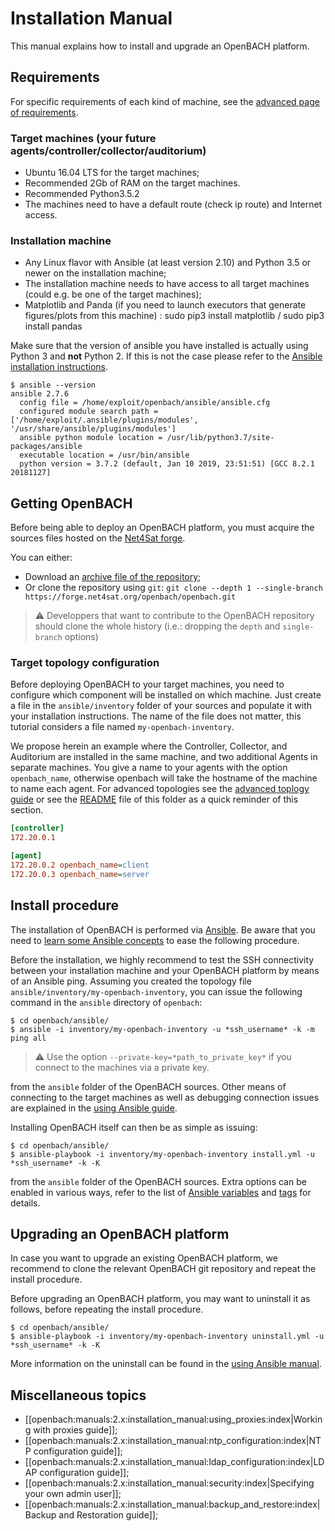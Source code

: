 # Installation Manual

This manual explains how to install and upgrade an OpenBACH platform. 

## Requirements

For specific requirements of each kind of machine, see the
[advanced page of requirements](/documents/installation/Requirements.md).

### Target machines (your future agents/controller/collector/auditorium)

  * Ubuntu 16.04 LTS for the target machines;
  * Recommended 2Gb of RAM on the target machines.
  * Recommended Python3.5.2
  * The machines need to have a default route (check ip route) and Internet access.

### Installation machine

  * Any Linux flavor with Ansible (at least version 2.10) and
    Python 3.5 or newer on the installation machine;
  * The installation machine needs to have access to all target
    machines (could e.g. be one of the target machines);
  * Matplotlib and Panda (if you need to launch executors that generate
    figures/plots from this machine) : sudo pip3 install matplotlib / sudo pip3 install pandas


Make sure that the version of ansible you have installed is actually using Python 3
and **not** Python 2. If this is not the case please refer to the
[Ansible installation instructions](/documents/installation/Requirements.md#ansible_installation).

```
$ ansible --version
ansible 2.7.6
  config file = /home/exploit/openbach/ansible/ansible.cfg
  configured module search path = ['/home/exploit/.ansible/plugins/modules', '/usr/share/ansible/plugins/modules']
  ansible python module location = /usr/lib/python3.7/site-packages/ansible
  executable location = /usr/bin/ansible
  python version = 3.7.2 (default, Jan 10 2019, 23:51:51) [GCC 8.2.1 20181127]
```

## Getting OpenBACH

Before being able to deploy an OpenBACH platform, you must acquire the sources files
hosted on the [Net4Sat forge](https://forge.net4sat.org/openbach/openbach
"To be fair, you might already know that if you're reading this").

You can either:
  * Download an [archive file of the repository](https://forge.net4sat.org/openbach/openbach/repository/archive.tar.gz?ref=master);
  * Or clone the repository using `git`: `git clone --depth 1 --single-branch https://forge.net4sat.org/openbach/openbach.git`

> :warning: Developpers that want to contribute to the OpenBACH repository should clone
the whole history (i.e.: dropping the `depth` and `single-branch` options)

### Target topology configuration

Before deploying OpenBACH to your target machines, you need to configure which component
will be installed on which machine. Just create a file in the `ansible/inventory` folder
of your sources and populate it with your installation instructions. The name of the file
does not matter, this tutorial considers a file named `my-openbach-inventory`.

We propose herein an example where the Controller, Collector, and Auditorium are installed
in the same machine, and two additional Agents in separate machines. You give a name to
your agents with the option `openbach_name`, otherwise openbach will take the hostname of
the machine to name each agent. For advanced topologies see the
[advanced toplogy guide](/documents/installation/Topology.md) or see the
[README](inventory/README.md) file of this folder as a quick reminder of this section.

``` ini
[controller]
172.20.0.1

[agent]
172.20.0.2 openbach_name=client
172.20.0.3 openbach_name=server
```

## Install procedure

The installation of OpenBACH is performed via [Ansible](https://www.ansible.com/). Be aware
that you need to [learn some Ansible concepts](https://docs.ansible.com/ansible/latest/index.html)
to ease the following procedure.

Before the installation, we highly recommend to test the SSH connectivity between your
installation machine and your OpenBACH platform by means of an Ansible ping. Assuming
you created the topology file `ansible/inventory/my-openbach-inventory`, you can issue
the following command in the `ansible` directory of `openbach`:

```
$ cd openbach/ansible/
$ ansible -i inventory/my-openbach-inventory -u *ssh_username* -k -m ping all 
```

> :warning: Use the option `--private-key=*path_to_private_key*` if
you connect to the machines via a private key.

from the `ansible` folder of the OpenBACH sources. Other means of connecting to the target
machines as well as debugging connection issues are explained in the
[using Ansible guide](/documents/installation/Ansible.md).

Installing OpenBACH itself can then be as simple as issuing:

```
$ cd openbach/ansible/
$ ansible-playbook -i inventory/my-openbach-inventory install.yml -u *ssh_username* -k -K 
```

from the `ansible` folder of the OpenBACH sources. Extra options can be enabled in various
ways, refer to the list of [Ansible variables](/documents/installation/Ansible.md#ansible_variables)
and [tags](/documents/installation/Ansible.md#ansible_tags) for details.

## Upgrading an OpenBACH platform

In case you want to upgrade an existing OpenBACH platform, we recommend to clone the relevant
OpenBACH git repository and repeat the install procedure.

Before upgrading an  OpenBACH platform, you may want to uninstall it as follows, before
repeating the install procedure.

```
$ cd openbach/ansible/
$ ansible-playbook -i inventory/my-openbach-inventory uninstall.yml -u *ssh_username* -k -K
```

More information on the uninstall can be found in the [using Ansible manual](/documents/installation/Ansible.md).

## Miscellaneous topics

  * [[openbach:manuals:2.x:installation_manual:using_proxies:index|Working with proxies guide]];
  * [[openbach:manuals:2.x:installation_manual:ntp_configuration:index|NTP configuration guide]];
  * [[openbach:manuals:2.x:installation_manual:ldap_configuration:index|LDAP configuration guide]];
  * [[openbach:manuals:2.x:installation_manual:security:index|Specifying your own admin user]];
  * [[openbach:manuals:2.x:installation_manual:backup_and_restore:index|Backup and Restoration guide]];
